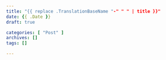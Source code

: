 ```yaml
---
title: "{{ replace .TranslationBaseName "-" " " | title }}"
date: {{ .Date }}
draft: true

categories: [ "Post" ]
archives: []
tags: []

---
```


<!--more-->
